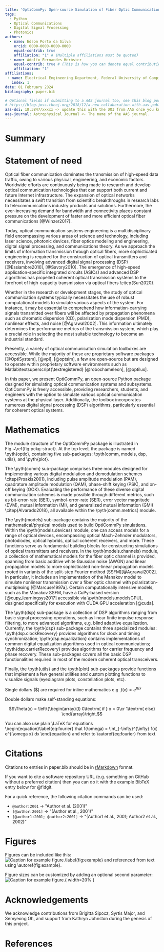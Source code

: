 ```yaml
---
title: 'OptiCommPy: Open-source Simulation of Fiber Optic Communications with Python'
tags:
  - Python
  - Optical Communications
  - Digital Signal Processing
  - Photonics  
authors:
  - name: Edson Porto da Silva
    orcid: 0000-0000-0000-0000
    equal-contrib: true
    affiliation: "1" # (Multiple affiliations must be quoted)
  - name: Adolfo Fernandes Herbster
    equal-contrib: true # (This is how you can denote equal contributions between multiple authors)
    affiliation: "1"  
affiliations:
 - name: Electrical Engineering Department, Federal University of Campina Grande (UFCG), Brazil
   index: 1
date: 01 February 2024
bibliography: paper.bib

# Optional fields if submitting to a AAS journal too, see this blog post:
# https://blog.joss.theoj.org/2018/12/a-new-collaboration-with-aas-publishing
aas-doi: 10.3847/xxxxx <- update this with the DOI from AAS once you know it.
aas-journal: Astrophysical Journal <- The name of the AAS journal.
---
```


# Summary

# Statement of need

Optical fiber communication dominates the transmission of high-speed data traffic, owing to various physical, engineering, and economic factors. Worldwide efforts are continuously being made to research and develop optical communication technologies that can support both current and future Internet infrastructure. The expansion of optical networks necessitates a swift transition from scientific breakthroughs in research labs to telecommunications industry products and solutions. Furthermore, the ever-increasing demand for bandwidth and connectivity places constant pressure on the development of faster and more efficient optical fiber communications [@Winzer2017].

Today, optical communication systems engineering is a multidisciplinary field encompassing various areas of science and technology, including laser science, photonic devices, fiber optics modeling and engineering, digital signal processing, and communications theory. As we approach the limits of information transmission through optical fibers, more sophisticated engineering is required for the construction of optical transmitters and receivers, involving advanced digital signal processing (DSP) [@Essiambre2010], [@Savory2010]. The emergence of high-speed application-specific integrated circuits (ASICs) and advanced DSP algorithms has propelled coherent optical transmission systems to the forefront of high-capacity transmission via optical fibers \citep{Sun2020}.

Whether in the research or development stages, the study of optical communication systems typically necessitates the use of robust computational models to simulate various aspects of the system. For instance, it may be essential to comprehend how information-carrying signals transmitted over fibers will be affected by propagation phenomena such as chromatic dispersion (CD), polarization mode dispersion (PMD), nonlinear effects, and noise [@Agrawal2002]. This information ultimately determines the performance metrics of the transmission system, which play a crucial role in selecting the most suitable technology to become an industrial standard.

Presently, a variety of optical communication simulation toolboxes are accessible. While the majority of these are proprietary software packages [@OptiSystem], [@vpi], [@optsim], a few are open-source but are designed to operate within proprietary software environments such as Matlab\textsuperscript{\textregistered} [@robochameleon], [@optilux].

In this paper, we present OptiCommPy, an open-source Python package designed for simulating optical communication systems and subsystems. OptiCommPy is freely accessible, providing researchers, students, and engineers with the option to simulate various optical communication systems at the physical layer. Additionally, the toolbox incorporates numerous digital signal processing (DSP) algorithms, particularly essential for coherent optical systems.

# Mathematics

The module structure of the OptiCommPy package is illustrated in Fig.~\ref{fig:pckg-struct}. At the top level, the package is named \pyth{optic}, containing five sub-packages: \pyth{comm, models, dsp, utils}, and \pyth{plot}.

The \pyth{comm} sub-package comprises three modules designed for implementing various digital modulation and demodulation schemes \citep{Proakis2001}, including pulse amplitude modulation (PAM), quadrature amplitude modulation (QAM), phase-shift keying (PSK), and on-off keying (OOK). Evaluating the performance of these diverse digital communication schemes is made possible through different metrics, such as bit-error-rate (BER), symbol-error-rate (SER), error vector magnitude (EVM), mutual information (MI), and generalized mutual information (GMI) \citep{Alvarado2018}, all available within the \pyth{comm.metrics} module.

The \pyth{models} sub-package contains the majority of the mathematical/physical models used to build OptiCommPy simulations. Within the \pyth{models.devices} module, one can access models for a range of optical devices, encompassing optical Mach-Zehnder modulators, photodiodes, optical hybrids, optical coherent receivers, and more. These functions serve as fundamental building blocks for constructing simulations of optical transmitters and receivers. In the \pyth{models.channels} module, a collection of mathematical models for the fiber optic channel is provided, spanning from basic additive white Gaussian noise (AWGN) and linear propagation models to more sophisticated non-linear propagation models rooted in variants of the split-step Fourier method (SSFM)[@Agrawal2002]. In particular, it includes an implementation of the Manakov model to simulate nonlinear transmission over a fiber optic channel with polarization-multiplexing [@Marcuse1997a]. Certain computationally intensive models, such as the Manakov SSFM, have a CuPy-based version [@cupy_learningsys2017] accessible via \pyth{models.modelsGPU}, designed specifically for execution with CUDA GPU acceleration [@cuda].

The \pyth{dsp} sub-package is a collection of DSP algorithms ranging from basic signal processing operations, such as linear finite impulse response filtering, to more advanced algorithms, e.g. blind adaptive equalization. Currently, the \pyth{dsp} sub-package contains three specialized modules: \pyth{dsp.clockRecovery} provides algorithms for clock and timing synchronization; \pyth{dsp.equalization} contains implementations of common digital equalization algorithms used in optical communications; \pyth{dsp.carrierRecovery} provides algorithms for carrier frequency and phase recovery. These sub-packages covers all the basic DSP functionalities required in most of the modern coherent optical transceivers.

Finally, the \pyth{utils} and the \pyth{plot} sub-packages provide functions that implement a few general utilities and custom plotting functions to visualize signals (eyediagram plots, constellation plots, etc).

Single dollars ($) are required for inline mathematics e.g. $f(x) = e^{\pi/x}$

Double dollars make self-standing equations:

$$\Theta(x) = \left\{\begin{array}{l}
0\textrm{ if } x < 0\cr
1\textrm{ else}
\end{array}\right.$$

You can also use plain \LaTeX for equations
\begin{equation}\label{eq:fourier}
\hat f(\omega) = \int_{-\infty}^{\infty} f(x) e^{i\omega x} dx
\end{equation}
and refer to \autoref{eq:fourier} from text.

# Citations

Citations to entries in paper.bib should be in
[rMarkdown](http://rmarkdown.rstudio.com/authoring_bibliographies_and_citations.html)
format.

If you want to cite a software repository URL (e.g. something on GitHub without a preferred
citation) then you can do it with the example BibTeX entry below for @fidgit.

For a quick reference, the following citation commands can be used:
- `@author:2001`  ->  "Author et al. (2001)"
- `[@author:2001]` -> "(Author et al., 2001)"
- `[@author1:2001; @author2:2001]` -> "(Author1 et al., 2001; Author2 et al., 2002)"

# Figures

Figures can be included like this:
![Caption for example figure.\label{fig:example}](figure.png)
and referenced from text using \autoref{fig:example}.

Figure sizes can be customized by adding an optional second parameter:
![Caption for example figure.](figure.png){ width=20% }

# Acknowledgements

We acknowledge contributions from Brigitta Sipocz, Syrtis Major, and Semyeong
Oh, and support from Kathryn Johnston during the genesis of this project.

# References